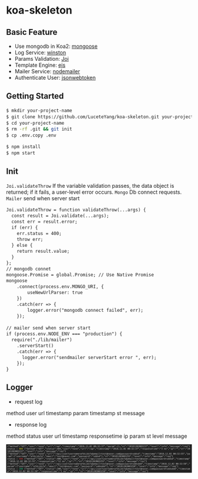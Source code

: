 # koa-skeleton

## Basic Feature
- Use mongodb in Koa2: [mongoose](https://mongoosejs.com)
- Log Service: [winston](https://github.com/winstonjs/winston)
- Params Validation: [Joi](https://github.com/hapijs/joi)
- Template Engine: [ejs](https://github.com/mde/ejs)
- Mailer Service: [nodemailer](https://nodemailer.com)
- Authenticate User: [jsonwebtoken](https://github.com/auth0/node-jsonwebtoken)



## Getting Started

```zsh
$ mkdir your-project-name
$ git clone https://github.com/LuceteYang/koa-skeleton.git your-project-name
$ cd your-project-name
$ rm -rf .git && git init
$ cp .env.copy .env
```

```zsh
$ npm install
$ npm start
```

## Init
`Joi.validateThrow` If the variable validation passes, the data object is returned; if it fails, a user-level error occurs. 
`Mongo` Db connect requests.
`Mailer` send when server start
```
Joi.validateThrow = function validateThrow(...args) {
  const result = Joi.validate(...args);
  const err = result.error;
  if (err) {
    err.status = 400;
    throw err;
  } else {
    return result.value;
  }
};
// mongodb connet
mongoose.Promise = global.Promise; // Use Native Promise
mongoose
    .connect(process.env.MONGO_URI, {
        useNewUrlParser: true
    })
    .catch(err => {
        logger.error("mongodb connect failed", err);
    });

// mailer send when server start
if (process.env.NODE_ENV === "production") {
  require("./lib/mailer")
    .serverStart()
    .catch(err => {
      logger.error("sendmailer serverStart error ", err);
    });
}
```
## Logger

- request log

method user url timestamp param timestamp st message


- response log

method status user url timestamp responsetime ip param st level message


![log_sample](./public/images/log_sample.png)






